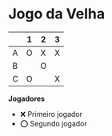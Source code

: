 # Jogo da Velha

|   | 1 | 2 | 3 |
|---|---|---|---|
| A | O | X | X |
| B |   | O |   |
| C | O |   | X |

**Jogadores**

- ❌ Primeiro jogador 
- ⭕ Segundo jogador